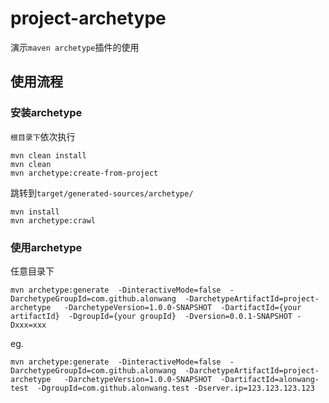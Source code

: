 # project-archetype
演示`maven archetype`插件的使用
## 使用流程
### 安装archetype
`根目录下`依次执行
```
mvn clean install
mvn clean
mvn archetype:create-from-project
```

跳转到`target/generated-sources/archetype/`
``` 
mvn install
mvn archetype:crawl
```
### 使用archetype

任意目录下
```
mvn archetype:generate  -DinteractiveMode=false  -DarchetypeGroupId=com.github.alonwang  -DarchetypeArtifactId=project-archetype   -DarchetypeVersion=1.0.0-SNAPSHOT  -DartifactId={your artifactId}  -DgroupId={your groupId}  -Dversion=0.0.1-SNAPSHOT -Dxxx=xxx
```

eg.
```
mvn archetype:generate  -DinteractiveMode=false  -DarchetypeGroupId=com.github.alonwang  -DarchetypeArtifactId=project-archetype   -DarchetypeVersion=1.0.0-SNAPSHOT  -DartifactId=alonwang-test  -DgroupId=com.github.alonwang.test -Dserver.ip=123.123.123.123
```